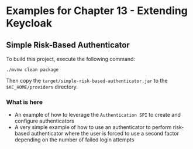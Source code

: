 # Examples for Chapter 13 - Extending Keycloak

## Simple Risk-Based Authenticator

To build this project, execute the following command:

    ./mvnw clean package

Then copy the `target/simple-risk-based-authenticator.jar` to the `$KC_HOME/providers` directory.

### What is here

* An example of how to leverage the `Authentication SPI` to create and configure authenticators
* A very simple example of how to use an authenticator to perform risk-based authenticator where the user is forced to use
a second factor depending on the number of failed login attempts
